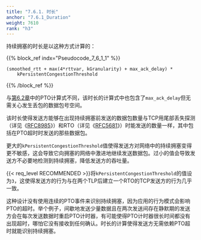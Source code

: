 ```yaml
---
title: "7.6.1. 时长"
anchor: "7.6.1_Duration"
weight: 7610
rank: "h3"
---
```


持续拥塞的时长是以这种方式计算的：

{{% block_ref
indx="Pseudocode_7_6_1_1" %}}

```
(smoothed_rtt + max(4*rttvar, kGranularity) + max_ack_delay) *
    kPersistentCongestionThreshold
```

{{% /block_ref %}}

与[第6.2章]()中的PTO计算式不同，该时长的计算式中也包含了`max_ack_delay`但无需关心发生丢包的数据包号空间。

该时长使得发送方能够在出现持续拥塞前发送的数据包数量与TCP用尾部丢失探测（详见《[RFC8985]()》）和RTO（详见《[RFC5681]()》）时能发送的数量一样，其中包括在PTO超时时发送的那些数据包。

更大的`kPersistentCongestionThreshold`值使得发送方对网络中的持续拥塞变得更不敏感，这会导致它向拥塞的网络中激进地继续发送数据包。过小的值会导致发送方不必要地检测到持续拥塞，降低发送方的吞吐量。

{{< req_level RECOMMENDED >}}将`kPersistentCongestionThreshold`的值设为`3`，这使得发送方的行为与在两个TLP后建立一个RTO的TCP发送方的行为几乎一致。

这种设计没有使用连续的PTO事件来识别持续拥塞，因为应用的行为模式会影响PTO的超时。举个例子，间歇地发送少量数据且在两次发送间存在静默期的发送方会在每次发送数据时重启PTO计时器，有可能使得PTO计时器很长时间都没有出现超时，哪怕它没有接收到任何确认。时长的计算使得发送方无需依赖PTO超时就能识别持续拥塞。
